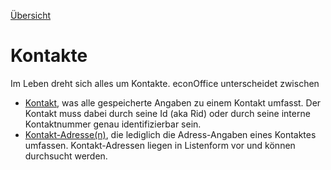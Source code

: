 [Übersicht](../)

# Kontakte

Im Leben dreht sich alles um Kontakte. econOffice unterscheidet zwischen

* [Kontakt](/contacts/contact), was alle gespeicherte Angaben zu einem Kontakt umfasst. Der Kontakt muss dabei durch seine Id (aka Rid) oder durch seine interne Kontaktnummer genau identifizierbar sein.
* [Kontakt-Adresse(n)](/contacts/contactAddress), die lediglich die Adress-Angaben eines Kontaktes umfassen. Kontakt-Adressen liegen in Listenform vor und können durchsucht werden. 
